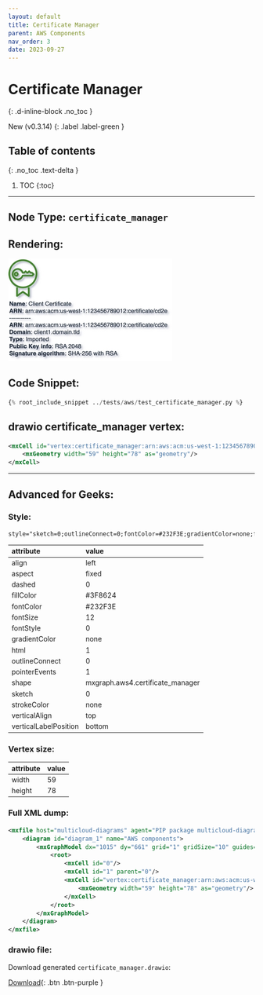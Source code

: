 ```yaml
---
layout: default
title: Certificate Manager
parent: AWS Components
nav_order: 3
date: 2023-09-27
---
```


# Certificate Manager
{: .d-inline-block .no_toc }

New (v0.3.14)
{: .label .label-green }

## Table of contents
{: .no_toc .text-delta }

1. TOC
{:toc}

---


## Node Type: ``certificate_manager``

## Rendering:

![lambda](output/jpg/certificate_manager.jpg)

## Code Snippet:

```python
{% root_include_snippet ../tests/aws/test_certificate_manager.py %}
```

## drawio certificate_manager vertex:

```xml
<mxCell id="vertex:certificate_manager:arn:aws:acm:us-west-1:123456789012:certificate/cd2e" parent="1" vertex="1">
    <mxGeometry width="59" height="78" as="geometry"/>
</mxCell>
```
---

## Advanced for Geeks:

### Style:
```html
style="sketch=0;outlineConnect=0;fontColor=#232F3E;gradientColor=none;fillColor=#3F8624;strokeColor=none;dashed=0;verticalLabelPosition=bottom;verticalAlign=top;align=left;html=1;fontSize=12;fontStyle=0;aspect=fixed;pointerEvents=1;shape=mxgraph.aws4.certificate_manager;"
```

| attribute | value |
|:----------|:------|
|align| left |
|aspect| fixed |
|dashed| 0 |
|fillColor| #3F8624 |
|fontColor| #232F3E |
|fontSize| 12 |
|fontStyle| 0 |
|gradientColor| none |
|html| 1 |
|outlineConnect| 0 |
|pointerEvents| 1 |
|shape| mxgraph.aws4.certificate_manager |
|sketch| 0 |
|strokeColor| none |
|verticalAlign| top |
|verticalLabelPosition| bottom |

### Vertex size:

| attribute | value |
|:---------|:-----------|
| width    | 59  |
| height   |78|

### Full XML dump:
```xml
<mxfile host="multicloud-diagrams" agent="PIP package multicloud-diagrams. Generate resources in draw.io compatible format for Cloud infrastructure. Copyrights @ Roman Tsypuk 2023. MIT license." type="MultiCloud">
    <diagram id="diagram_1" name="AWS components">
        <mxGraphModel dx="1015" dy="661" grid="1" gridSize="10" guides="1" tooltips="1" connect="1" arrows="1" fold="1" page="1" pageScale="1" pageWidth="850" pageHeight="1100" math="0" shadow="1">
            <root>
                <mxCell id="0"/>
                <mxCell id="1" parent="0"/>
                <mxCell id="vertex:certificate_manager:arn:aws:acm:us-west-1:123456789012:certificate/cd2e" value="&lt;b&gt;Name&lt;/b&gt;: Client Certificate&lt;BR&gt;&lt;b&gt;ARN&lt;/b&gt;: arn:aws:acm:us-west-1:123456789012:certificate/cd2e&lt;BR&gt;-----------&lt;BR&gt;&lt;b&gt;Domain&lt;/b&gt;: client1.domain.tld&lt;BR&gt;&lt;b&gt;Type&lt;/b&gt;: Imported&lt;BR&gt;&lt;b&gt;Public Key info&lt;/b&gt;: RSA 2048&lt;BR&gt;&lt;b&gt;Signature algorithm&lt;/b&gt;: SHA-256 with RSA" style="sketch=0;outlineConnect=0;fontColor=#232F3E;gradientColor=none;fillColor=#3F8624;strokeColor=none;dashed=0;verticalLabelPosition=bottom;verticalAlign=top;align=left;html=1;fontSize=12;fontStyle=0;aspect=fixed;pointerEvents=1;shape=mxgraph.aws4.certificate_manager;" parent="1" vertex="1">
                    <mxGeometry width="59" height="78" as="geometry"/>
                </mxCell>
            </root>
        </mxGraphModel>
    </diagram>
</mxfile>
```

### drawio file:

Download generated ``certificate_manager.drawio``:

[Download](output/drawio/certificate_manager.drawio){: .btn .btn-purple }